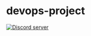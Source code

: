 # devops-project
<a href="https://discord.gg/M7Sucgcsf5"><img src="https://img.shields.io/discord/1227264173948538941?color=5865F2&logo=discord&logoColor=white" alt="Discord server" /></a>
